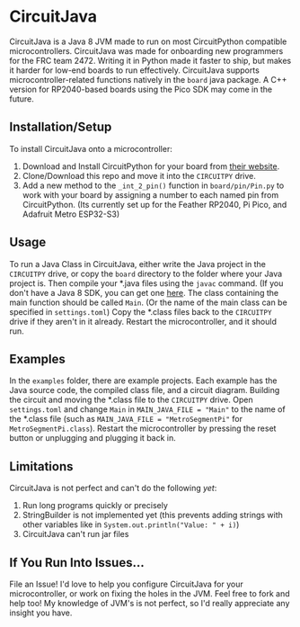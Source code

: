 # CircuitJava

CircuitJava is a Java 8 JVM made to run on most CircuitPython compatible microcontrollers.
CircuitJava was made for onboarding new programmers for the FRC team 2472.
Writing it in Python made it faster to ship, but makes it harder for low-end boards to run effectively.
CircuitJava supports microcontroller-related functions natively in the `board` java package.
A C++ version for RP2040-based boards using the Pico SDK may come in the future.

## Installation/Setup

To install CircuitJava onto a microcontroller:

1. Download and Install CircuitPython for your board from [their website](https://circuitpython.org/downloads).
2. Clone/Download this repo and move it into the `CIRCUITPY` drive.
3. Add a new method to the `_int_2_pin()` function in `board/pin/Pin.py` to work with your board by assigning a number to each named pin from CircuitPython. (Its currently set up for the Feather RP2040, Pi Pico, and Adafruit Metro ESP32-S3)

## Usage

To run a Java Class in CircuitJava, either write the Java project in the `CIRCUITPY` drive, or copy the `board` directory to the folder where your Java project is.
Then compile your *.java files using the `javac` command. (If you don't have a Java 8 SDK, you can get one [here](https://adoptium.net/temurin/releases/?version=8).
The class containing the main function should be called `Main`. (Or the name of the main class can be specified in `settings.toml`)
Copy the *.class files back to the `CIRCUITPY` drive if they aren't in it already.
Restart the microcontroller, and it should run.

## Examples

In the `examples` folder, there are example projects. Each example has the Java source code, the compiled class file, and a circuit diagram. Building the circuit and moving the *.class file to the `CIRCUITPY` drive. Open `settings.toml` and change `Main` in `MAIN_JAVA_FILE = "Main"` to the name of the *.class file (such as `MAIN_JAVA_FILE = "MetroSegmentPi"` for `MetroSegmentPi.class`). Restart the microcontroller by pressing the reset button or unplugging and plugging it back in.

## Limitations

CircuitJava is not perfect and can't do the following *yet*:

1. Run long programs quickly or precisely
2. StringBuilder is not implemented yet (this prevents adding strings with other variables like in `System.out.println("Value: " + i)`)
3. CircuitJava can't run jar files

## If You Run Into Issues...

File an Issue! I'd love to help you configure CircuitJava for your microcontroller, or work on fixing the holes in the JVM. Feel free to fork and help too! My knowledge of JVM's is not perfect, so I'd really appreciate any insight you have.
